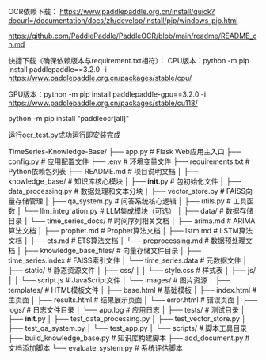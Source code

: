 OCR依赖下载：
https://www.paddlepaddle.org.cn/install/quick?docurl=/documentation/docs/zh/develop/install/pip/windows-pip.html

https://github.com/PaddlePaddle/PaddleOCR/blob/main/readme/README_cn.md

快捷下载（确保依赖版本与requirement.txt相符）：
CPU版本：python -m pip install paddlepaddle==3.2.0 -i https://www.paddlepaddle.org.cn/packages/stable/cpu/

GPU版本：python -m pip install paddlepaddle-gpu==3.2.0 -i https://www.paddlepaddle.org.cn/packages/stable/cu118/

python -m pip install "paddleocr[all]"

运行ocr_test.py成功运行即安装完成


TimeSeries-Knowledge-Base/
├── app.py                      # Flask Web应用主入口
├── config.py                   # 应用配置文件
├── .env                        # 环境变量文件
├── requirements.txt            # Python依赖包列表
├── README.md                   # 项目说明文档
│
├── knowledge_base/             # 知识库核心模块
│   ├── __init__.py            # 包初始化文件
│   ├── data_processing.py     # 数据处理和文本分块
│   ├── vector_store.py        # FAISS向量存储管理
│   ├── qa_system.py           # 问答系统核心逻辑
│   ├── utils.py               # 工具函数
│   └── llm_integration.py     # LLM集成模块（可选）
│
├── data/                       # 数据存储目录
│   └── time_series_docs/      # 时间序列相关文档
│       ├── arima.md           # ARIMA算法文档
│       ├── prophet.md         # Prophet算法文档
│       ├── lstm.md            # LSTM算法文档
│       ├── ets.md             # ETS算法文档
│       └── preprocessing.md   # 数据预处理文档
│
├── knowledge_base_files/       # 向量存储文件目录
│   ├── time_series.index      # FAISS索引文件
│   └── time_series.data       # 元数据文件
│
├── static/                     # 静态资源文件
│   ├── css/
│   │   └── style.css          # 样式表
│   ├── js/
│   │   └── script.js          # JavaScript文件
│   └── images/                # 图片资源
│
├── templates/                  # HTML模板文件
│   ├── base.html              # 基础模板
│   ├── index.html             # 主页面
│   ├── results.html           # 结果展示页面
│   └── error.html             # 错误页面
│
├── logs/                       # 日志文件目录
│   └── app.log                # 应用日志
│
├── tests/                      # 测试目录
│   ├── __init__.py
│   ├── test_data_processing.py
│   ├── test_vector_store.py
│   ├── test_qa_system.py
│   └── test_app.py
│
└── scripts/                    # 脚本工具目录
    ├── build_knowledge_base.py # 知识库构建脚本
    ├── add_document.py         # 文档添加脚本
    └── evaluate_system.py      # 系统评估脚本